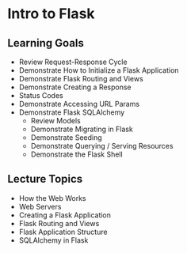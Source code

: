 # Intro to Flask

## Learning Goals

- Review Request-Response Cycle
- Demonstrate How to Initialize a Flask Application
- Demonstrate Flask Routing and Views
- Demonstrate Creating a Response
- Status Codes
- Demonstrate Accessing URL Params
- Demonstrate Flask SQLAlchemy
  - Review Models
  - Demonstrate Migrating in Flask
  - Demonstrate Seeding
  - Demonstrate Querying / Serving Resources
  - Demonstrate the Flask Shell

## Lecture Topics

- How the Web Works
- Web Servers
- Creating a Flask Application
- Flask Routing and Views
- Flask Application Structure
- SQLAlchemy in Flask
